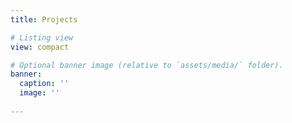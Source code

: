 ```yaml
---
title: Projects

# Listing view
view: compact

# Optional banner image (relative to `assets/media/` folder).
banner:
  caption: ''
  image: ''
 
---
```

